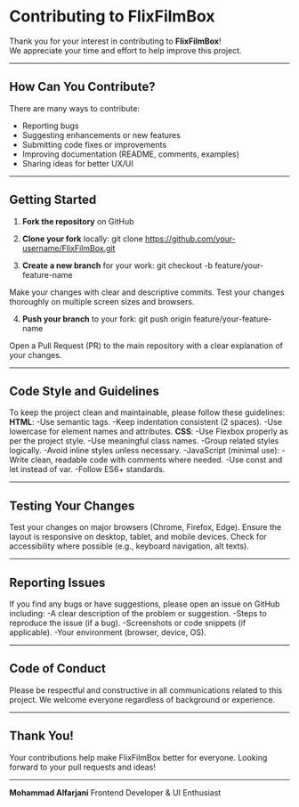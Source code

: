 # Contributing to FlixFilmBox
Thank you for your interest in contributing to **FlixFilmBox**!  
We appreciate your time and effort to help improve this project.

---

## How Can You Contribute?
There are many ways to contribute:
- Reporting bugs  
- Suggesting enhancements or new features  
- Submitting code fixes or improvements  
- Improving documentation (README, comments, examples)  
- Sharing ideas for better UX/UI

---

## Getting Started
1. **Fork the repository** on GitHub  
2. **Clone your fork** locally:
   git clone https://github.com/your-username/FlixFilmBox.git

3. **Create a new branch** for your work:
git checkout -b feature/your-feature-name

Make your changes with clear and descriptive commits.
Test your changes thoroughly on multiple screen sizes and browsers.

4. **Push your branch** to your fork:
git push origin feature/your-feature-name

Open a Pull Request (PR) to the main repository with a clear explanation of your changes.

---

## Code Style and Guidelines
To keep the project clean and maintainable, please follow these guidelines:
**HTML**:
-Use semantic tags.
-Keep indentation consistent (2 spaces).
-Use lowercase for element names and attributes.
**CSS**:
-Use Flexbox properly as per the project style.
-Use meaningful class names.
-Group related styles logically.
-Avoid inline styles unless necessary.
-JavaScript (minimal use):
-Write clean, readable code with comments where needed.
-Use const and let instead of var.
-Follow ES6+ standards.

---

## Testing Your Changes
Test your changes on major browsers (Chrome, Firefox, Edge).
Ensure the layout is responsive on desktop, tablet, and mobile devices.
Check for accessibility where possible (e.g., keyboard navigation, alt texts).

---

## Reporting Issues
If you find any bugs or have suggestions, please open an issue on GitHub including:
-A clear description of the problem or suggestion.
-Steps to reproduce the issue (if a bug).
-Screenshots or code snippets (if applicable).
-Your environment (browser, device, OS).

---

## Code of Conduct
Please be respectful and constructive in all communications related to this project.
We welcome everyone regardless of background or experience.

---

## Thank You!
Your contributions help make FlixFilmBox better for everyone.
Looking forward to your pull requests and ideas!

---

**Mohammad Alfarjani**
Frontend Developer & UI Enthusiast